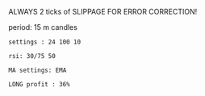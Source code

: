 ALWAYS 2 ticks of SLIPPAGE FOR ERROR CORRECTION!


period: 15 m candles 

    settings : 24 100 10
    
    rsi: 30/75 50 
    
    MA settings: EMA
 
    LONG profit : 36% 
    
    
